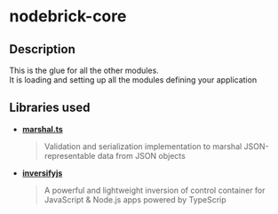 # nodebrick-core

## Description
This is the glue for all the other modules.  
It is loading and setting up all the modules defining your application

## Libraries used

* **[marshal.ts](https://github.com/maleet/marshal.ts)**  
  > Validation and serialization implementation to marshal JSON-representable data from JSON objects
* **[inversifyjs](https://github.com/inversify/InversifyJS)**  
  > A powerful and lightweight inversion of control container for JavaScript & Node.js apps powered by TypeScrip